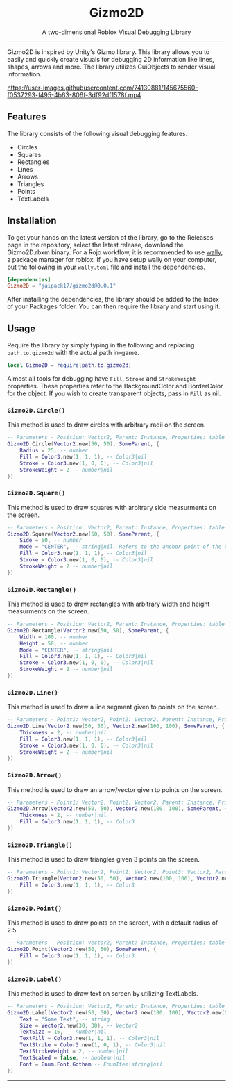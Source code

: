 <div align="center">
    <h1>Gizmo2D</h1>
    <p>A two-dimensional Roblox Visual Debugging Library</p>
</div>
<hr/>

Gizmo2D is inspired by Unity's Gizmo library. This library allows you to easily and quickly create visuals for debugging 2D information like lines, shapes, arrows and more. The library utilizes GuiObjects to render visual information. 

https://user-images.githubusercontent.com/74130881/145675560-f0537293-f495-4b63-806f-3df92df1578f.mp4

## Features

The library consists of the following visual debugging features.

* Circles
* Squares
* Rectangles
* Lines
* Arrows
* Triangles
* Points
* TextLabels

## Installation

To get your hands on the latest version of the library, go to the Releases page in the repository, select the latest release, download the Gizmo2D.rbxm binary. For a Rojo workflow, it is recommended to use [wally](), a package manager for roblox. If you have setup wally on your computer, put the following in your `wally.toml` file and install the dependencies.

```toml
[dependencies]
Gizmo2D = "jaipack17/gizmo2d@0.0.1"
```

After installing the dependencies, the library should be added to the Index of your Packages folder. You can then require the library and start using it.

## Usage

Require the library by simply typing in the following and replacing `path.to.gizmo2d` with the actual path in-game.

```lua
local Gizmo2D = require(path.to.gizmo2d)
```

Almost all tools for debugging have `Fill`, `Stroke` and `StrokeWeight` properties. These properties refer to the BackgroundColor and BorderColor for the object. If you wish to create transparent objects, pass in `Fill` as nil.

### `Gizmo2D.Circle()`

This method is used to draw circles with arbitrary radii on the screen. 

```lua
-- Parameters - Position: Vector2, Parent: Instance, Properties: table
Gizmo2D.Circle(Vector2.new(50, 50), SomeParent, {
    Radius = 25, -- number
    Fill = Color3.new(1, 1, 1), -- Color3|nil
    Stroke = Color3.new(1, 0, 0), -- Color3|nil
    StrokeWeight = 2 -- number|nil
})
```

### `Gizmo2D.Square()`

This method is used to draw squares with arbitrary side measurments on the screen. 

```lua
-- Parameters - Position: Vector2, Parent: Instance, Properties: table
Gizmo2D.Square(Vector2.new(50, 50), SomeParent, {
    Side = 50, -- number
    Mode = "CENTER", -- string|nil. Refers to the anchor point of the square. Must be either CENTER or nil
    Fill = Color3.new(1, 1, 1), -- Color3|nil
    Stroke = Color3.new(1, 0, 0), -- Color3|nil
    StrokeWeight = 2 -- number|nil
})
```

### `Gizmo2D.Rectangle()`

This method is used to draw rectangles with arbitrary width and height measurments on the screen. 

```lua
-- Parameters - Position: Vector2, Parent: Instance, Properties: table
Gizmo2D.Rectangle(Vector2.new(50, 50), SomeParent, {
    Width = 100, -- number
    Height = 50, -- number
    Mode = "CENTER", -- string|nil
    Fill = Color3.new(1, 1, 1), -- Color3|nil
    Stroke = Color3.new(1, 0, 0), -- Color3|nil
    StrokeWeight = 2 -- number|nil
})
```

### `Gizmo2D.Line()`

This method is used to draw a line segment given to points on the screen. 

```lua
-- Parameters - Point1: Vector2, Point2: Vector2, Parent: Instance, Properties: table
Gizmo2D.Line(Vector2.new(50, 50), Vector2.new(100, 100), SomeParent, {
    Thickness = 2, -- number|nil
    Fill = Color3.new(1, 1, 1), -- Color3|nil
    Stroke = Color3.new(1, 0, 0), -- Color3|nil
    StrokeWeight = 2 -- number|nil
})
```

### `Gizmo2D.Arrow()`

This method is used to draw an arrow/vector given to points on the screen. 

```lua
-- Parameters - Point1: Vector2, Point2: Vector2, Parent: Instance, Properties: table
Gizmo2D.Arrow(Vector2.new(50, 50), Vector2.new(100, 100), SomeParent, {
    Thickness = 2, -- number|nil
    Fill = Color3.new(1, 1, 1), -- Color3
})
```

### `Gizmo2D.Triangle()`


This method is used to draw triangles given 3 points on the screen. 

```lua
-- Parameters - Point1: Vector2, Point2: Vector2, Point3: Vector2, Parent: Instance, Properties: table
Gizmo2D.Triangle(Vector2.new(50, 50), Vector2.new(100, 100), Vector2.new(50, 100), SomeParent, {
    Fill = Color3.new(1, 1, 1), -- Color3
})
```

### `Gizmo2D.Point()`

This method is used to draw points on the screen, with a default radius of 2.5.

```lua
-- Parameters - Position: Vector2, Parent: Instance, Properties: table
Gizmo2D.Point(Vector2.new(50, 50), SomeParent, {
    Fill = Color3.new(1, 1, 1), -- Color3
})
```

### `Gizmo2D.Label()`

This method is used to draw text on screen by utilizing TextLabels. 

```lua
-- Parameters - Position: Vector2, Parent: Instance, Properties: table
Gizmo2D.Label(Vector2.new(50, 50), Vector2.new(100, 100), Vector2.new(50, 100), SomeParent, {
    Text = "Some Text", -- string
    Size = Vector2.new(30, 30), -- Vector2
    TextSize = 15, -- number|nil
    TextFill = Color3.new(1, 1, 1), -- Color3|nil
    TextStroke = Color3.new(1, 0, 1), -- Color3|nil
    TextStrokeWeight = 2, -- number|nil
    TextScaled = false, -- boolean|nil
    Font = Enum.Font.Gotham -- EnumItem|string|nil
})
```

<hr/>
